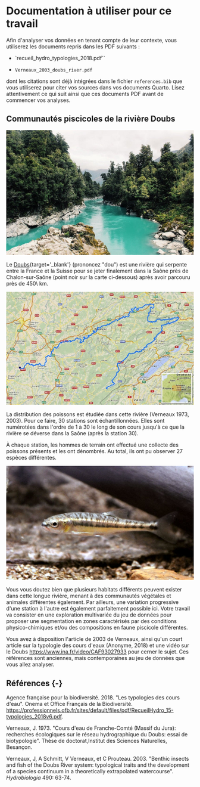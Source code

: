 # Documentation à utiliser pour ce travail

Afin d'analyser vos données en tenant compte de leur contexte, vous utiliserez les documents repris dans les PDF suivants :

-   `recueil_hydro_typologies_2018.pdf``

-   `Verneaux_2003_doubs_river.pdf`

dont les citations sont déjà intégrées dans le fichier `references.bib` que vous utiliserez pour citer vos sources dans vos documents Quarto. Lisez attentivement ce qui suit ainsi que ces documents PDF avant de commencer vos analyses.

## Communautés piscicoles de la rivière Doubs

![Photo domaine public par Dom Gould.](figures/river.jpg)

Le [Doubs](http://www.cosmovisions.com/Doubs.htm){target='_blank'} (prononcez "dou") est une rivière qui serpente entre la France et la Suisse pour se jeter finalement dans la Saône près de Chalon-sur-Saône (point noir sur la carte ci-dessous) après avoir parcouru près de 450\ km.

![Carte du Doubs, d'après OpenStreetMap.](figures/doubs.jpg)

La distribution des poissons est étudiée dans cette rivière (Verneaux 1973, 2003). Pour ce faire, 30 stations sont échantillonnées. Elles sont numérotées dans l'ordre de 1 à 30 le long de son cours jusqu'à ce que la rivière se déverse dans la Saône (après la station 30).

À chaque station, les hommes de terrain ont effectué une collecte des poissons présents et les ont dénombrés. Au total, ils ont pu observer 27 espèces différentes.

![Le vairon *Phoxinus phoxinus*, une des espèces les plus abondantes dans le Doubs. Domaine public, photo de Adrien Pinot.](figures/vairon.jpg)

Vous vous doutez bien que plusieurs habitats différents peuvent exister dans cette longue rivière, menant à des communautés végétales et animales différentes également. Par ailleurs, une variation progressive d'une station à l'autre est également parfaitement possible ici. Votre travail va consister en une exploration multivariée du jeu de données pour proposer une segmentation en zones caractérisés par des conditions physico-chimiques et/ou des compositions en faune piscicole différentes.

Vous avez à disposition l'article de 2003 de Verneaux, ainsi qu'un court article sur la typologie des cours d'eaux (Anonyme, 2018) et une vidéo sur le Doubs <https://www.ina.fr/video/CAF93027933> pour cerner le sujet. Ces références sont anciennes, mais contemporaines au jeu de données que vous allez analyser.

## Références {-}

Agence française pour la biodiversité. 2018. "Les typologies des cours d'eau". Onema et Office Français de la Biodiversité. <https://professionnels.ofb.fr/sites/default/files/pdf/RecueilHydro_15-typologies_2018v6.pdf>.

Verneaux, J. 1973. "Cours d'eau de Franche-Comté (Massif du Jura): recherches écologiques sur le réseau hydrographique du Doubs: essai de biotypologie". Thèse de doctorat,Institut des Sciences Naturelles, Besançon.

Verneaux, J, A Schmitt, V Verneaux, et C Prouteau. 2003. "Benthic insects and fish of the Doubs River system: typological traits and the development of a species continuum in a theoretically extrapolated watercourse". *Hydrobiologia* 490: 63-74.

